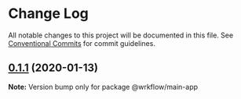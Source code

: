# Change Log

All notable changes to this project will be documented in this file.
See [Conventional Commits](https://conventionalcommits.org) for commit guidelines.

## [0.1.1](https://github.com/BojanSibar/sibar-vrba/compare/@wrkflow/main-app@0.1.0...@wrkflow/main-app@0.1.1) (2020-01-13)

**Note:** Version bump only for package @wrkflow/main-app
